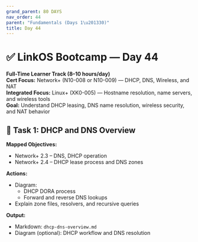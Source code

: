 ```yaml
---
grand_parent: 80 DAYS
nav_order: 44
parent: "Fundamentals (Days 1\u201330)"
title: Day 44
---
```

# ✅ LinkOS Bootcamp — Day 44

**Full-Time Learner Track (8–10 hours/day)**  
**Cert Focus:** Network+ (N10-008 or N10-009) — DHCP, DNS, Wireless, and NAT  
**Integrated Focus:** Linux+ (XK0-005) — Hostname resolution, name servers, and wireless tools  
**Goal:** Understand DHCP leasing, DNS name resolution, wireless security, and NAT behavior



## 📡 Task 1: DHCP and DNS Overview

**Mapped Objectives:**  
- Network+ 2.3 – DNS, DHCP operation  
- Network+ 2.4 – DHCP lease process and DNS zones

**Actions:**  
- Diagram:
  - DHCP DORA process  
  - Forward and reverse DNS lookups  
- Explain zone files, resolvers, and recursive queries

**Output:**  
- Markdown: `dhcp-dns-overview.md`  
- Diagram (optional): DHCP workflow and DNS resolution

